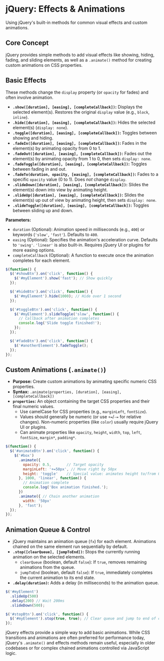 # jQuery: Effects & Animations

Using jQuery's built-in methods for common visual effects and custom animations.

## Core Concept

jQuery provides simple methods to add visual effects like showing, hiding, fading, and sliding elements, as well as a `.animate()` method for creating custom animations on CSS properties.

## Basic Effects

These methods change the `display` property (or `opacity` for fades) and often involve animation.

*   **`.show([duration], [easing], [completeCallback])`:** Displays the selected element(s). Restores the original `display` value (e.g., `block`, `inline`).
*   **`.hide([duration], [easing], [completeCallback])`:** Hides the selected element(s) (`display: none`).
*   **`.toggle([duration], [easing], [completeCallback])`:** Toggles between showing and hiding.
*   **`.fadeIn([duration], [easing], [completeCallback])`:** Fades in the element(s) by animating opacity from 0 to 1.
*   **`.fadeOut([duration], [easing], [completeCallback])`:** Fades out the element(s) by animating opacity from 1 to 0, then sets `display: none`.
*   **`.fadeToggle([duration], [easing], [completeCallback])`:** Toggles between fading in and out.
*   **`.fadeTo(duration, opacity, [easing], [completeCallback])`:** Fades to a specific `opacity` value (0 to 1). Does *not* change `display`.
*   **`.slideDown([duration], [easing], [completeCallback])`:** Slides the element(s) down into view by animating height.
*   **`.slideUp([duration], [easing], [completeCallback])`:** Slides the element(s) up out of view by animating height, then sets `display: none`.
*   **`.slideToggle([duration], [easing], [completeCallback])`:** Toggles between sliding up and down.

**Parameters:**

*   `duration` (Optional): Animation speed in milliseconds (e.g., `400`) or keywords (`'slow'`, `'fast'`). Defaults to `400`.
*   `easing` (Optional): Specifies the animation's acceleration curve. Defaults to `'swing'`. `'linear'` is also built-in. Requires jQuery UI or plugins for more easing options.
*   `completeCallback` (Optional): A function to execute once the animation completes for each element.

```javascript
$(function() {
  $('#showBtn').on('click', function() {
    $('#myElement').show('fast'); // Show quickly
  });

  $('#hideBtn').on('click', function() {
    $('#myElement').hide(1000); // Hide over 1 second
  });

  $('#toggleBtn').on('click', function() {
    $('#myElement').slideToggle('slow', function() {
      // Callback after animation completes
      console.log('Slide toggle finished!');
    });
  });

  $('#fadeBtn').on('click', function() {
    $('#anotherElement').fadeToggle();
  });
});
```

## Custom Animations (`.animate()`)

*   **Purpose:** Create custom animations by animating specific numeric CSS properties.
*   **Syntax:** `.animate(properties, [duration], [easing], [completeCallback])`
*   **`properties`:** An object containing the target CSS properties and their final numeric values.
    *   Use camelCase for CSS properties (e.g., `marginLeft`, `fontSize`).
    *   Values should generally be numeric (or use `+=`/`-=` for relative changes). Non-numeric properties (like `color`) usually require jQuery UI or plugins.
    *   Can animate properties like `opacity`, `height`, `width`, `top`, `left`, `fontSize`, `margin*`, `padding*`.

```javascript
$(function() {
  $('#animateBtn').on('click', function() {
    $('#box')
      .animate({
        opacity: 0.5,       // Target opacity
        marginLeft: '+=50px', // Move right by 50px
        height: 'toggle'    // Special value: animates height to/from 0
      }, 1000, 'linear', function() {
        // Animation complete
        console.log('Box animation finished.');
      })
      .animate({ // Chain another animation
        width: '50px'
      }, 'fast');
  });
});
```

## Animation Queue & Control

*   jQuery maintains an animation queue (`fx`) for each element. Animations chained on the same element run sequentially by default.
*   **`.stop([clearQueue], [jumpToEnd])`:** Stops the currently running animation on the selected elements.
    *   `clearQueue` (boolean, default `false`): If `true`, removes remaining animations from the queue.
    *   `jumpToEnd` (boolean, default `false`): If `true`, immediately completes the current animation to its end state.
*   **`.delay(duration)`:** Adds a delay (in milliseconds) to the animation queue.

```javascript
$('#myElement')
  .slideUp(500)
  .delay(200) // Wait 200ms
  .slideDown(500);

$('#stopBtn').on('click', function() {
  $('#myElement').stop(true, true); // Clear queue and jump to end of current animation
});
```

jQuery effects provide a simple way to add basic animations. While CSS transitions and animations are often preferred for performance today, jQuery's `.animate()` and effects methods remain useful, especially in older codebases or for complex chained animations controlled via JavaScript logic.